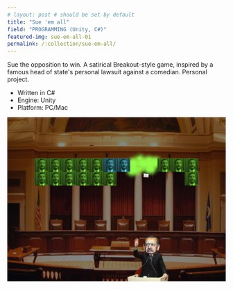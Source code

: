 ```yaml
---
# layout: post # should be set by default
title: "Sue 'em all"
field: "PROGRAMMING (Unity, C#)"
featured-img: sue-em-all-01
permalink: /:collection/sue-em-all/
---
```


Sue the opposition to win. A satirical Breakout-style game, inspired by a famous head of state's personal lawsuit against a comedian. Personal project.

- Written in C#
- Engine: Unity
- Platform: PC/Mac

![Sue 'em all - Game scene](/assets/img/portfolio/sue-em-all-02.jpg "Game scene.")
